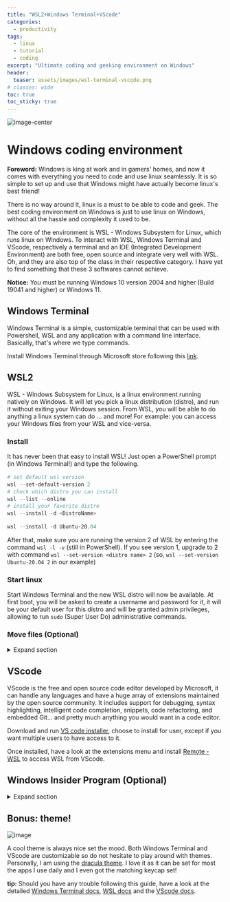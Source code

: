 ```yaml
---
title: "WSL2+Windows Terminal+VScode"
categories:
  - productivity
tags:
  - linux
  - tutorial
  - coding
excerpt: "Ultimate coding and geeking environment on Windows"
header:
  teaser: assets/images/wsl-terminal-vscode.png
# classes: wide
toc: true
toc_sticky: true
---
```

![image-center](/{{page.header.teaser}})

# Windows coding environment

<div class="notice--info">

**Foreword:** Windows is king at work and in gamers' homes, and now it comes with everything you need to code and use linux seamlessly. It is so simple to set up and use that Windows might have actually become linux's best friend! 

</div>

There is no way around it, linux is a must to be able to code and geek. The best coding environment on Windows is just to use linux on Windows, without all the hassle and complexity it used to be.

The core of the environment is WSL - Windows Subsystem for Linux, which runs linux on Windows. To interact with WSL, Windows Terminal and VScode, respectively a terminal and an IDE (Integrated Development Environment) are both free, open source and integrate very well with WSL. Oh, and they are also top of the class in their respective category. I have yet to find something that these 3 softwares cannot achieve.

<div class="notice--warning">

**Notice:** You must be running Windows 10 version 2004 and higher (Build 19041 and higher) or Windows 11.

</div>

## Windows Terminal

Windows Terminal is a simple, customizable terminal that can be used with Powershell, WSL and any application with a command line interface. Basically, that's where we type commands.

Install Windows Terminal through Microsoft store following this [link](https://aka.ms/terminal).

## WSL2

WSL - Windows Subsystem for Linux, is a linux environment running natively on Windows. It will let you pick a linux distribution (distro), and run it without exiting your Windows session. From WSL, you will be able to do anything a linux system can do ... and more! For example: you can access your Windows files from your WSL and vice-versa.

### Install
It has never been that easy to install WSL! Just open a PowerShell prompt (in Windows Terminal!) and type the following.

```powershell PowerShell codeCopyEnabled
# set default wsl version
wsl --set-default-version 2
# check which distro you can install
wsl --list --online
# install your favorite distro
wsl --install -d <DistroName> 
```
```powershell Example codeCopyEnabled
wsl --install -d Ubuntu-20.04
```

After that, make sure you are running the version 2 of WSL by entering the command `wsl -l -v` (still in PowerShell). If you see version 1, upgrade to 2 with command `wsl --set-version <distro name> 2` (so, `wsl --set-version Ubuntu-20.04 2` in our example)


### Start linux
Start Windows Terminal and the new WSL distro will now be available. At first boot, you will be asked to create a username and password for it, it will be your default user for this distro and will be granted admin privileges, allowing to run `sudo` (Super User Do) administrative commands.


### Move files (Optional)

<details>
  <summary markdown="1"> Expand section </summary>

  WSL file system is a .vhdx file that Windows will store on your C drive by default. If you want to move that somewhere else, what you need to do is actually export your distro somewhere and reimport it from there.

  1. confirm your username (the one you choose at [first start](#start-linux) of your distro) by running command `whoami` in your distro

  > From here, everything happens on PowerShell, replace Ubuntu-20.04 by your distro name (`wsl -l`)

  2. export your distro (this takes time)

  ```powershell codeCopyEnabled
  mkdir D:\temp # we will delete this at the end
  wsl --export Ubuntu-20.04 D:\WSL\Ubuntu-20.04.tar
  ```
  3. delete your existing distro with `wsl --unregister Ubuntu`

  4. reimport your distro to the new location (this also takes time)

  ```powershell codeCopyEnabled
  mkdir D:\WSL
  wsl --import Ubuntu-20.04 D:\WSL\ D:\temp\Ubuntu-20.04.tar
  ```

  5. switch default user to you

  ```powershell codeCopyEnabled
  cd $env:USERPROFILE\AppData\Local\Microsoft\WindowsApps
  ubuntu config --default-user your-username
  ```
  restart and it's done!
</details>

## VScode

VScode is the free and open source code editor developed by Microsoft, it can handle any languages and have a huge array of extensions maintained by the open source community. It includes support for debugging, syntax highlighting, intelligent code completion, snippets, code refactoring, and embedded Git... and pretty much anything you would want in a code editor.

Download and run [VS code installer](https://go.microsoft.com/fwlink/?LinkID=534107), choose to install for user, except if you want multiple users to have access to it.

Once installed, have a look at the extensions menu and install [Remote - WSL](https://marketplace.visualstudio.com/items?itemName=ms-vscode-remote.remote-wsl) to access WSL from VScode.

## Windows Insider Program (Optional)



<details>
  <summary markdown="1"> Expand section </summary>

  ![image-center](/assets/images/Windows_Insider_Ninjacat_Trex.jpg)

  <div class="notice--warning">

  **Notice:** This step is totally optional as it will have significant impact on your whole PC and not just your coding experience.

  </div>

  Joining the Windows Insider Program lets you receive the new updates and features of Windows early, it is a really cool thing if you want to have the latest improvements for all the things described in this blog post. It also means that you will be bumped up to the latest build of Windows 11 automatically and some things might be a little more unstable there.

  Personally, I chose to join the Insider Program on their most advanced channel (dev) to receive the most up to date build of Windows. I honestly did not notice any bugs or instability and it has allowed me to use the latest improvements of WSL, like running GUI apps from WSL natively. This is so great that I would not go back.

  Once again, the choice is up to you, maybe something to consider at a later stage if you end up needing some unreleased features.

  For the registration process, you can refer to [MS official doc](https://insider.windows.com/en-us/getting-started)
</details>

## Bonus: theme!

![image](https://draculatheme.com/static/img/screenshots/visual-studio-code.png)

A cool theme is always nice set the mood. Both Windows Terminal and VScode are customizable so do not hesitate to play around with themes. Personally, I am using the [dracula theme](https://draculatheme.com/). I love it as it can be set for most the apps I use daily and I even got the matching keycap set!

<div class="notice--info">

**tip:** Should you have any trouble following this guide, have a look at the detailed [Windows Terminal docs](https://docs.microsoft.com/en-us/windows/terminal/install), [WSL docs](https://docs.microsoft.com/en-us/windows/wsl/install) and the [VScode docs](https://code.visualstudio.com/docs/setup/windows).

</div>

